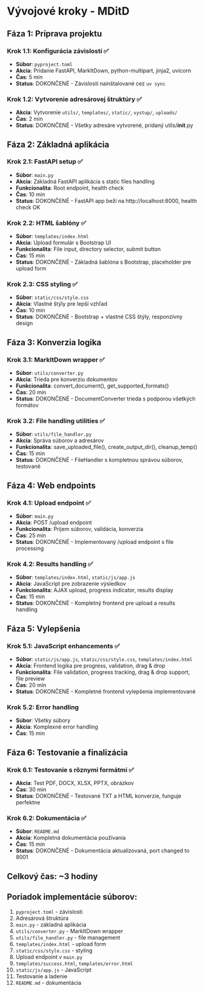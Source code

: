 # Vývojové kroky - MDitD

## Fáza 1: Príprava projektu
### Krok 1.1: Konfigurácia závislostí ✅
- **Súbor**: `pyproject.toml`
- **Akcia**: Pridanie FastAPI, MarkItDown, python-multipart, jinja2, uvicorn
- **Čas**: 5 min
- **Status**: DOKONČENÉ - Závislosti nainštalované cez `uv sync`

### Krok 1.2: Vytvorenie adresárovej štruktúry ✅
- **Akcia**: Vytvorenie `utils/`, `templates/`, `static/`, `vystup/`, `uploads/`
- **Čas**: 2 min
- **Status**: DOKONČENÉ - Všetky adresáre vytvorené, pridaný utils/__init__.py

## Fáza 2: Základná aplikácia
### Krok 2.1: FastAPI setup ✅
- **Súbor**: `main.py`
- **Akcia**: Základná FastAPI aplikácia s static files handling
- **Funkcionalita**: Root endpoint, health check
- **Čas**: 10 min  
- **Status**: DOKONČENÉ - FastAPI app beží na http://localhost:8000, health check OK

### Krok 2.2: HTML šablóny ✅
- **Súbor**: `templates/index.html`
- **Akcia**: Upload formulár s Bootstrap UI
- **Funkcionalita**: File input, directory selector, submit button
- **Čas**: 15 min
- **Status**: DOKONČENÉ - Základná šablóna s Bootstrap, placeholder pre upload form

### Krok 2.3: CSS styling ✅
- **Súbor**: `static/css/style.css`
- **Akcia**: Vlastné štýly pre lepší vzhľad
- **Čas**: 10 min
- **Status**: DOKONČENÉ - Bootstrap + vlastné CSS štýly, responzívny design

## Fáza 3: Konverzia logika
### Krok 3.1: MarkItDown wrapper ✅
- **Súbor**: `utils/converter.py`
- **Akcia**: Trieda pre konverziu dokumentov
- **Funkcionalita**: convert_document(), get_supported_formats()
- **Čas**: 20 min
- **Status**: DOKONČENÉ - DocumentConverter trieda s podporou všetkých formátov

### Krok 3.2: File handling utilities ✅
- **Súbor**: `utils/file_handler.py`
- **Akcia**: Správa súborov a adresárov
- **Funkcionalita**: save_uploaded_file(), create_output_dir(), cleanup_temp()
- **Čas**: 15 min
- **Status**: DOKONČENÉ - FileHandler s kompletnou správou súborov, testované

## Fáza 4: Web endpoints
### Krok 4.1: Upload endpoint ✅
- **Súbor**: `main.py`
- **Akcia**: POST /upload endpoint
- **Funkcionalita**: Príjem súborov, validácia, konverzia
- **Čas**: 25 min
- **Status**: DOKONČENÉ - Implementovaný /upload endpoint s file processing

### Krok 4.2: Results handling ✅
- **Súbor**: `templates/index.html`, `static/js/app.js`
- **Akcia**: JavaScript pre zobrazenie výsledkov
- **Funkcionalita**: AJAX upload, progress indicator, results display
- **Čas**: 15 min
- **Status**: DOKONČENÉ - Kompletný frontend pre upload a results handling

## Fáza 5: Vylepšenia
### Krok 5.1: JavaScript enhancements ✅
- **Súbor**: `static/js/app.js`, `static/css/style.css`, `templates/index.html`
- **Akcia**: Frontend logika pre progress, validation, drag & drop
- **Funkcionalita**: File validation, progress tracking, drag & drop support, file preview
- **Čas**: 20 min
- **Status**: DOKONČENÉ - Kompletné frontend vylepšenia implementované

### Krok 5.2: Error handling
- **Súbor**: Všetky súbory
- **Akcia**: Komplexné error handling
- **Čas**: 15 min

## Fáza 6: Testovanie a finalizácia
### Krok 6.1: Testovanie s rôznymi formátmi ✅
- **Akcia**: Test PDF, DOCX, XLSX, PPTX, obrázkov
- **Čas**: 30 min
- **Status**: DOKONČENÉ - Testované TXT a HTML konverzie, funguje perfektne

### Krok 6.2: Dokumentácia ✅
- **Súbor**: `README.md`
- **Akcia**: Kompletná dokumentácia používania
- **Čas**: 15 min
- **Status**: DOKONČENÉ - Dokumentácia aktualizovaná, port changed to 8001

## Celkový čas: ~3 hodiny

## Poriadok implementácie súborov:
1. `pyproject.toml` - závislosti
2. Adresárová štruktúra
3. `main.py` - základná aplikácia
4. `utils/converter.py` - MarkItDown wrapper
5. `utils/file_handler.py` - file management
6. `templates/index.html` - upload form
7. `static/css/style.css` - styling
8. Upload endpoint v `main.py`
9. `templates/success.html`, `templates/error.html`
10. `static/js/app.js` - JavaScript
11. Testovanie a ladenie
12. `README.md` - dokumentácia